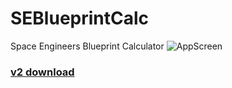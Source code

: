 # SEBlueprintCalc
Space Engineers Blueprint Calculator
![AppScreen](https://user-images.githubusercontent.com/59068180/115129976-7d1b3c80-9feb-11eb-8e18-5e7065ffd468.png)

### [v2 download](https://github.com/Guzuu/SEBlueprintCalc/releases/download/v2/SEBlueprintCalc_v2.rar)
